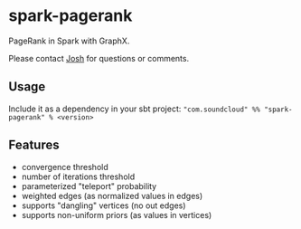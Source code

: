 # spark-pagerank

PageRank in Spark with GraphX.

Please contact [Josh](mailto:josh@soundcloud.com) for questions or comments.

## Usage

Include it as a dependency in your sbt project:
`"com.soundcloud" %% "spark-pagerank" % <version>`

## Features

- convergence threshold
- number of iterations threshold
- parameterized "teleport" probability
- weighted edges (as normalized values in edges)
- supports "dangling" vertices (no out edges)
- supports non-uniform priors (as values in vertices)
